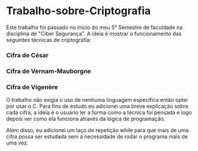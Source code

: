 # Trabalho-sobre-Criptografia

Este trabalho foi passado no inicio do meu 5° Semestre de faculdade na disciplina de "Ciber Segurança". A ideia é mostrar o funcionamento das seguintes técnicas de criptografia:

### Cifra de César
### Cifra de Vernam-Mauborgne
### Cifra de  Vigenère

O trabalho não exigia o uso de nenhuma linguagem específica então optei por usar o C. Para fins de estudo eu adicionei uma breve explicação sobre cada cifra, a ideia é o usuário ler a forma como a técnica foi pensada e logo depois ver como ela funciona através da lógica de programação.

Além disso, eu adicionei um laço de repetição while para que mais de uma cifra possa ser estudada sem a necessidade de rodar o programa mais de uma vez.